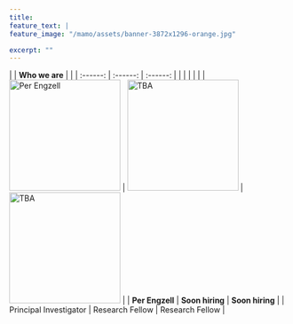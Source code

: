 ```yaml
---
title: 
feature_text: | 
feature_image: "/mamo/assets/banner-3872x1296-orange.jpg"

excerpt: ""
---
```


| | **Who we are** | |
| :------: | :------: | :------: | |
| | | |
| [<img src="https://perengzell.com/portrait.jpg" alt="Per Engzell" width="200"/>](https://perengzell.com/) | <img src="/mamo/assets/avatar-default.png" alt="TBA" width="200"/> | <img src="/mamo/assets/avatar-default.png" alt="TBA" width="200"/> | 
| **Per Engzell** | **Soon hiring** | **Soon hiring** |
| Principal Investigator | Research Fellow | Research Fellow |
